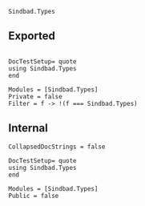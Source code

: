 ```@docs
Sindbad.Types
```

## Exported
```@meta

DocTestSetup= quote
using Sindbad.Types
end
```

```@autodocs
Modules = [Sindbad.Types]
Private = false
Filter = f -> !(f === Sindbad.Types)
```

## Internal
```@meta
CollapsedDocStrings = false

DocTestSetup= quote
using Sindbad.Types
end
```

```@autodocs
Modules = [Sindbad.Types]
Public = false
```